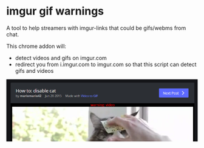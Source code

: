 # imgur gif warnings
A tool to help streamers with imgur-links that could be gifs/webms from chat.

This chrome addon will:
 - detect videos and gifs on imgur.com
 - redirect you from i.imgur.com to imgur.com so that this script can detect gifs and videos

 ![example](/example.png)